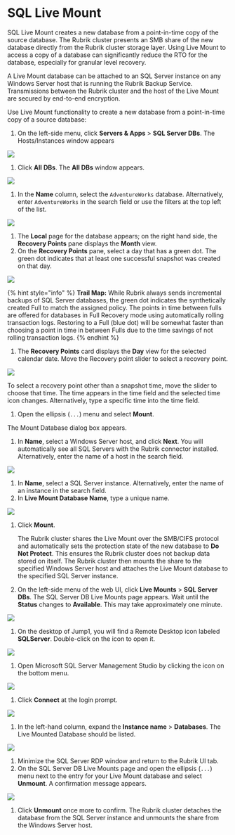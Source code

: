 # SQL Live Mount

SQL Live Mount creates a new database from a point-in-time copy of the source database. The Rubrik cluster presents an SMB share of the new database directly from the Rubrik cluster storage layer. Using Live Mount to access a copy of a database can significantly reduce the RTO for the database, especially for granular level recovery.

A Live Mount database can be attached to an SQL Server instance on any Windows Server host that is running the Rubrik Backup Service. Transmissions between the Rubrik cluster and the host of the Live Mount are secured by end-to-end encryption.

Use Live Mount functionality to create a new database from a point-in-time copy of a source database:

1. On the left-side menu, click **Servers & Apps** &gt; **SQL Server DBs**.  The Hosts/Instances window appears

![](https://lh3.googleusercontent.com/ehYh_cB_8PyI7hh57CYnAGLqY3XD00-VhWox0kUpMd9hfnnMVaGFcBvqNN1FfM_KHiy4BAwj-mzMr6YcuIxHQJfBgnKhG8f6Rvq-5k40WXAl1SGYCQWm5oitnjT2ZC9YOI2YF9ST)

1. Click **All** **DBs**. The **All DBs** window appears.

![](https://lh3.googleusercontent.com/H6tfwUlyBpj5bi3DXXkIMwwdA1h5_vr2H5q3nTX0_a_9zzrqy0p2b8FAatebVLYO3P0cFffFbgJMbbyE_xNdKncZZtKzYDQ-JeVcgXOMgLyN9iSqOo8FEDJNPGt0bcIwj46sKk4H)

1. In the **Name** column, select the `AdventureWorks` database. Alternatively, enter `AdventureWorks` in the search field or use the filters at the top left of the list. 

![](https://lh5.googleusercontent.com/97I9oAVZrrey0JqXEgWKESuus5CnrgkBpMl_7CbVMu3jK9R1K0c2Md8HPAZXntrhNt0TBMJz9ASf_kY1WrSUoOmCnTuWvWsF_nTVV9RoGnVb-xPh3fqDWV3gbyzGb8L01ZiEb9EG)

1. The **Local** page for the database appears; on the right hand side, the **Recovery Points** pane displays the **Month** view.
2. On the **Recovery Points** pane, select a day that has a green dot. The green dot indicates that at least one successful snapshot was created on that day.

![](https://lh6.googleusercontent.com/gaETSqgNDFG5rr-Y1SNWWneewYL5TwR8GTQFQZ3o7Q8y8zKuF7PtnH8tbtsleKLNFhs3i6f6vuWc72FwJ_ylScJP1LsM4T9v4MXSKL4ojVL2A5bCr_haCD31u9vfSarM9fWQXH5Z)

{% hint style="info" %}
**Trail Map:** While Rubrik always sends incremental backups of SQL Server databases, the green dot indicates the synthetically created Full to match the assigned policy. The points in time between fulls are offered for databases in Full Recovery mode using automatically rolling transaction logs. Restoring to a Full \(blue dot\) will be somewhat faster than choosing a point in time in between Fulls due to the time savings of not rolling transaction logs.
{% endhint %}

1. The **Recovery Points** card displays the **Day** view for the selected calendar date. Move the Recovery point slider to select a recovery point.

![](https://lh5.googleusercontent.com/hlGLTBgOoeogNDB7LgNDqLHqP74ZR7m3t1iYLCeVDBhAk11Pa2rGu_qtfdfcyaCb0Ua5cw_VDU5o0oahjeggHb3BDoiqt35_CaKTAS17J3Etp0npKvzsNa73GFcpbW68fZPHLcys)

To select a recovery point other than a snapshot time, move the slider to choose that time. The time appears in the time field and the selected time icon changes. Alternatively, type a specific time into the time field.

1. Open the ellipsis \(`...`\) menu and select **Mount**. 

The Mount Database dialog box appears.

1. In **Name**, select a Windows Server host, and click **Next**. You will automatically see all SQL Servers with the Rubrik connector installed. Alternatively, enter the name of a host in the search field.

![](https://lh3.googleusercontent.com/DYtED478atDWCzyFjKfqHqQGTH8ftDP8Ri5NhuHsNHiuvdLVMEdSJNmIYlQbhj_HQsHkZh2hUbKc0j0AmHeQNK4vv9RlWAucg9bC0fX9FeluS7bCNhwQ8T6jKGH4Yin81ShSfEdy)

1. In **Name**, select a SQL Server instance. Alternatively, enter the name of an instance in the search field.
2. In **Live Mount Database Name**, type a unique name.

![](https://lh6.googleusercontent.com/y4ufJpgG3iS6L9_ItYyEBN5yUsp12sX_fs-5vVPC5eUYlCs464lDvYQr39lzbiM9xxPcGhiIJdqHAkK8riB2hgDdICXmjc6FOsLKJ4Pz7GC8sjdwh8O17T4hnoEUv9ozouZ0KXpz)

1. Click **Mount**.

   The Rubrik cluster shares the Live Mount over the SMB/CIFS protocol and automatically sets the protection state of the new database to **Do Not Protect**. This ensures the Rubrik cluster does not backup data stored on itself. The Rubrik cluster then mounts the share to the specified Windows Server host and attaches the Live Mount database to the specified SQL Server instance.

2. On the left-side menu of the web UI, click **Live Mounts** &gt; **SQL Server DBs**. The SQL Server DB Live Mounts page appears. Wait until the **Status** changes to **Available**. This may take approximately one minute.

![](https://lh6.googleusercontent.com/K_MSwq0KSQE72exCFNw49IYzTm1CUrzQsWBOi4YXK5Jd0lPP3M2xZtKqH5RnXxNxcccWsKOjrK-k-d5TMK2BIA2MAc-NUGuYl93HKvII5ZEj8EWfOBUTzTKeNLLnoCeZHpCSFFSb)

1. On the desktop of Jump1, you will find a Remote Desktop icon labeled **SQLServer**. Double-click on the icon to open it. 

![](https://lh5.googleusercontent.com/Cs5Y57bzujJJ90fUvPQpPD0jS_VV57iD8Zbj3psmpFZyW9gd1hCARa_dSTBWcRKHzInDRa6exp3UmGKIueONZKwfcylhaBz6DbbAJ_KTROfaEhkD1Mo1TxzDDE61kMnLiQwE7gxU)

1. Open Microsoft SQL Server Management Studio by clicking the icon on the bottom menu.

![](https://lh4.googleusercontent.com/ypO-DejBOBnAS062Ybo2D6-EM5haxttLnk5AJ7W9_j8EcR1BCS5anoF7EZQ-ngGps1GNTGlJMiP_s8J6ua_RS0_6fY5-ZDu_k1JQgrXJi6w1KQ1LG7gLxFD-FyimnZKWT4i5Cv8B)

1. Click **Connect** at the login prompt. 

![](https://lh6.googleusercontent.com/fUt1tDjCh1f7tZaBalKOABfz-9bgME5CVF0v3yc_tSIXVYi9W5XRM3-ry_RLMZdUUtXOw3b1XAn6-_yRmBO6um5YqCqxm9FHuLVEuJ1HS5fbArKr9xOVkePvpmVqDOlq0sy0hpOk)

1. In the left-hand column, expand the **Instance name** &gt; **Databases**. The Live Mounted Database should be listed.

![](https://lh4.googleusercontent.com/zrBKIBLoZFSrWImdcLwWvA-4yAJ4-rTWVj_RWRtuVkJDv8t7L6sAGlV2FqtQHWOyNarejidGcJs1zf2BhH_IrcGa4J_Ex9pw93i8rFkP8MWfl1uk8KuvyrBQUQ3wlJeDvSPTDQbA)

1. Minimize the SQL Server RDP window and return to the Rubrik UI tab. 
2. On the SQL Server DB Live Mounts page and open the ellipsis \(`...`\) menu next to the entry for your Live Mount database and select **Unmount**. A confirmation message appears.

![](https://lh4.googleusercontent.com/Hj4Pvqsz0TcZ1d0CAGdgzT0HATBawJRUeTsZTrPe3jTKzme-BxRQzkD2a4OYacS0CRUepWmxzFbn78_GuXjPLgQhWZauwKf6TtWXBD5LVoAWyYiOHLHbZ3YG0TisY99XMUZX2Rkn)

1. Click **Unmount** once more to confirm. The Rubrik cluster detaches the database from the SQL Server instance and unmounts the share from the Windows Server host.

